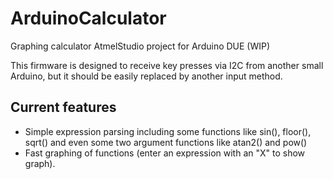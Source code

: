 # ArduinoCalculator
Graphing calculator AtmelStudio project for Arduino DUE (WIP)

This firmware is designed to receive key presses via I2C from another small Arduino, but it should be easily replaced by another input method.

## Current features
* Simple expression parsing including some functions like sin(), floor(), sqrt() and even some two argument functions like atan2() and pow()
* Fast graphing of functions (enter an expression with an "X" to show graph).
